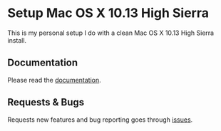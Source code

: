 # Setup Mac OS X 10.13 High Sierra
This is my personal setup I do with a clean Mac OS X 10.13 High Sierra install.

## Documentation
Please read the [documentation](https://github.com/marktopper/.setup/blob/master/docs/readme.md).

## Requests & Bugs
Requests new features and bug reporting goes through [issues](https://github.com/marktopper/.setup/issues).  
